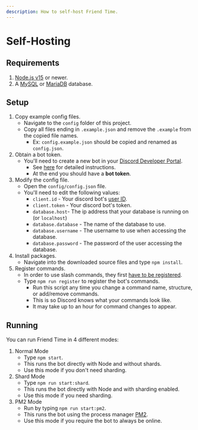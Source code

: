 ```yaml
---
description: How to self-host Friend Time.
---
```


# Self-Hosting

## Requirements

1. [Node.js v15](https://nodejs.org/) or newer.
2. A [MySQL](https://www.mysql.com/) or [MariaDB](https://mariadb.org/) database.

## Setup

1. Copy example config files.
    * Navigate to the `config` folder of this project.
    * Copy all files ending in `.example.json` and remove the `.example` from the copied file names.
        * Ex: `config.example.json` should be copied and renamed as `config.json`.
2. Obtain a bot token.
    * You'll need to create a new bot in your [Discord Developer Portal](https://discord.com/developers/applications/).
        * See [here](https://www.writebots.com/discord-bot-token/) for detailed instructions.
        * At the end you should have a **bot token**.
3. Modify the config file.
    * Open the `config/config.json` file.
    * You'll need to edit the following values:
        * `client.id` - Your discord bot's [user ID](https://techswift.org/2020/04/22/how-to-find-your-user-id-on-discord/).
        * `client.token` - Your discord bot's token.
        * `database.host`- The ip address that your database is running on \(or `localhost`\)
        * `database.database` - The name of the database to use.
        * `database.username` - The username to use when accessing the database.
        * `database.password` - The password of the user accessing the database.
4. Install packages.
    * Navigate into the downloaded source files and type `npm install`.
5. Register commands.
    * In order to use slash commands, they first [have to be registered](https://discordjs.guide/interactions/registering-slash-commands.html#registering-slash-commands).
    * Type `npm run register` to register the bot's commands.
        * Run this script any time you change a command name, structure, or add/remove commands.
        * This is so Discord knows what your commands look like.
        * It may take up to an hour for command changes to appear.

## Running

You can run Friend Time in 4 different modes:

1. Normal Mode
    * Type `npm start`.
    * This runs the bot directly with Node and without shards.
    * Use this mode if you don't need sharding.
3. Shard Mode
    * Type `npm run start:shard`.
    * This runs the bot directly with Node and with sharding enabled.
    * Use this mode if you need sharding.
4. PM2 Mode
    * Run by typing `npm run start:pm2`.
    * This runs the bot using the process manager [PM2](https://pm2.keymetrics.io/).
    * Use this mode if you require the bot to always be online.
